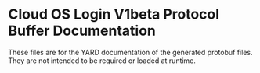 # Cloud OS Login V1beta Protocol Buffer Documentation

These files are for the YARD documentation of the generated protobuf files.
They are not intended to be required or loaded at runtime.
